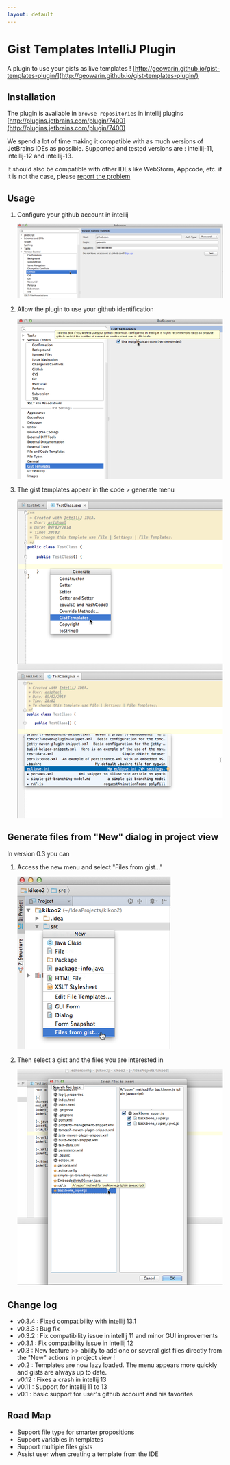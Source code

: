 ```yaml
---
layout: default
---
```


# Gist Templates IntelliJ Plugin

A plugin to use your gists as live templates !
[http://geowarin.github.io/gist-templates-plugin/](http://geowarin.github.io/gist-templates-plugin/)

## Installation

The plugin is available in `browse repositories` in intellij plugins
[http://plugins.jetbrains.com/plugin/7400](http://plugins.jetbrains.com/plugin/7400)

We spend a lot of time making it compatible with as much versions of JetBrains IDEs as possible.
Supported and tested versions are : intellij-11, intellij-12 and intellij-13.

It should also be compatible with other IDEs like WebStorm, Appcode, etc. if it is not the case, please [report the problem](https://github.com/geowarin/gist-templates-plugin/issues)

## Usage

1. Configure your github account in intellij

	![image](images/github-settings.png)

2. Allow the plugin to use your github identification

	![image](images/plugin-settings.png)

3. The gist templates appear in the code > generate menu

	![image](images/generate.png)
	![image](images/templates.png)

## Generate files from "New" dialog in project view

In version 0.3 you can

1. Access the new menu and select "Files from gist..."

	![image](images/generateProject.png)

2. Then select a gist and the files you are interested in

	![image](images/generateProject-2.png)

## Change log

* v0.3.4 : Fixed compatibility with intellij 13.1
* v0.3.3 : Bug fix
* v0.3.2 : Fix compatibility issue in intellij 11 and minor GUI improvements
* v0.3.1 : Fix compatibility issue in intellij 12
* v0.3 : New feature >> ability to add one or several gist files directly from the "New" actions in project view !
* v0.2 : Templates are now lazy loaded. The menu appears more quickly and gists are always up to date.
* v0.12 : Fixes a crash in intellij 13
* v0.11 : Support for intellij 11 to 13
* v0.1 : basic support for user's github account and his favorites


## Road Map

* Support file type for smarter propositions
* Support variables in templates
* Support multiple files gists
* Assist user when creating a template from the IDE